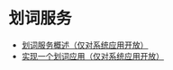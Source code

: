 # 划词服务<!--selectioninput-->

- [划词服务概述（仅对系统应用开放）](selection-services-intro-sys.md)
- [实现一个划词应用（仅对系统应用开放）](selection-services-application-guide-sys.md)
